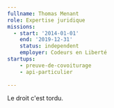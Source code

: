 ```yaml
---
fullname: Thomas Menant
role: Expertise juridique
missions:
  - start: '2014-01-01'
    end: '2019-12-31'
    status: independent
    employer: Codeurs en Liberté
startups:
    - preuve-de-covoiturage
    - api-particulier
  
---
```


Le droit c'est tordu.
